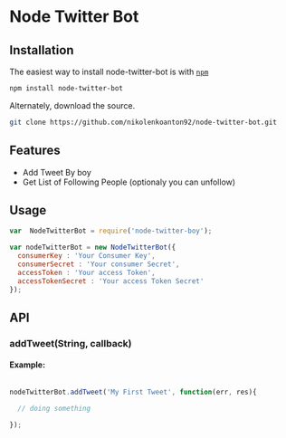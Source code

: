 # Node Twitter Bot

##  Installation

The easiest way to install node-twitter-bot is with [`npm`](http://npmjs.org)

```sh
npm install node-twitter-bot
```

Alternately, download the source.

```sh
git clone https://github.com/nikolenkoanton92/node-twitter-bot.git
```

##  Features

* Add Tweet By boy
* Get List of Following People  (optionaly you can unfollow)


##  Usage

```javascript
var  NodeTwitterBot = require('node-twitter-boy');

var nodeTwitterBot = new NodeTwitterBot({
  consumerKey : 'Your Consumer Key',
  consumerSecret : 'Your consumer Secret',
  accessToken : 'Your access Token',
  accessTokenSecret : 'Your access Token Secret'
});
```

## API

###  addTweet(String, callback)

#### Example:

```javascript

nodeTwitterBot.addTweet('My First Tweet', function(err, res){

  // doing something

});

```


